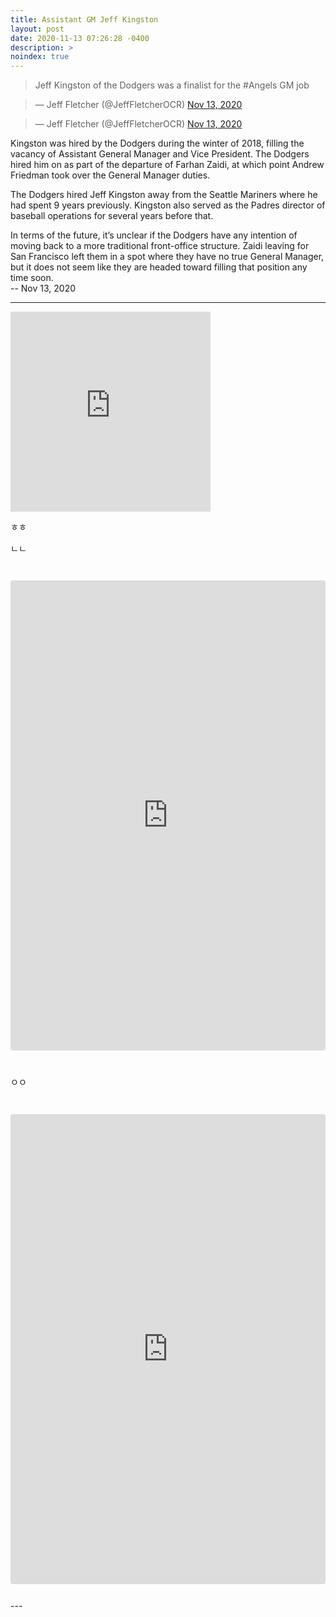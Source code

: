 ```yaml
---
title: Assistant GM Jeff Kingston
layout: post
date: 2020-11-13 07:26:28 -0400
description: >
noindex: true
---
```


> Jeff Kingston of the Dodgers was a finalist for the #Angels GM job

<script async src="//platform.twitter.com/widgets.js" charset="utf-8"></script>
<blockquote class="twitter-tweet" data-lang="en">
  &mdash; Jeff Fletcher (@JeffFletcherOCR)
  <a href="https://twitter.com/JeffFletcherOCR/status/1326985534204309504">Nov 13, 2020</a>
</blockquote>

<script async src="//platform.twitter.com/widgets.js" charset="utf-8"></script>
<blockquote class="twitter-tweet" data-lang="en">
  &mdash; Jeff Fletcher (@JeffFletcherOCR)
  <a href="https://twitter.com/JeffFletcherOCR/status/1326982253453266945">Nov 13, 2020</a>
</blockquote>

Kingston was hired by the Dodgers during the winter of 2018, filling the vacancy of Assistant General Manager and Vice President. The Dodgers hired him on as part of the departure of Farhan Zaidi, at which point Andrew Friedman took over the General Manager duties.

The Dodgers hired Jeff Kingston away from the Seattle Mariners where he had spent 9 years previously. Kingston also served as the Padres director of baseball operations for several years before that.

In terms of the future, it’s unclear if the Dodgers have any intention of moving back to a more traditional front-office structure. Zaidi leaving for San Francisco left them in a spot where they have no true General Manager, but it does not seem like they are headed toward filling that position any time soon.   
 -- Nov 13, 2020

---

<div>
  <iframe
    src="https://instagram.com/p/CH8XDHwBi9q/embed/"
    frameborder="0"
    allowfullscreen
    scrolling="no"
    allowtransparency
    width="320"
    height="320"></iframe>
</div>

ㅎㅎ

ㄴㄴ

<code>
  <iframe
    id="instagram-embed-0"
    class="instagram-media instagram-media-rendered"
    style="background: white; max-width: 658px; width: calc(100% - 2px); border-radius: 3px; border: 1px solid #dbdbdb; box-shadow: none; display: block; margin: 0px 0px 12px; min-width: 326px; padding: 0px;"
    src="https://instagram.com/p/CH8XDHwBi9q/embed?utm_source=ig_embedembed/captioned/"
    scrolling="no"
    data-instgrm-payload-id="instagram-media-payload-0"
    height="750"
    frameborder="0">
    <span
      data-mce-type="bookmark"
      style="display: inline-block; width: 0px; overflow: hidden; line-height: 0;"
      class="mce_SELRES_start"></span>
      <span
      data-mce-type="bookmark"
      style="display: inline-block; width: 0px; overflow: hidden; line-height: 0;"
      class="mce_SELRES_start"></span>
    <span
      data-mce-type="bookmark"
      style="display: inline-block; width: 0px; overflow: hidden; line-height: 0;"
      class="mce_SELRES_start"></span>
  </iframe>
</code>

ㅇㅇ


<code>
  <iframe
    id="instagram-embed-0"
    class="instagram-media instagram-media-rendered"
    style="background: white; max-width: 658px; width: calc(100% - 2px); border-radius: 3px; border: 1px solid #dbdbdb; box-shadow: none; display: block; margin: 0px 0px 12px; min-width: 326px; padding: 0px;"
    src="https://instagram.com/p/CH8XDHwBi9q/embed?utm_source=ig_embedembed/captioned/"
    scrolling="no"
    data-instgrm-payload-id="instagram-media-payload-0"
    height="750"
    frameborder="0">
    <span
      data-mce-type="bookmark"
      style="display: inline-block; width: 0px; overflow: hidden; line-height: 0;"
      class="mce_SELRES_start"
    ></span>
      <span
      data-mce-type="bookmark"
      style="display: inline-block; width: 0px; overflow: hidden; line-height: 0;"
      class="mce_SELRES_start"
      ></span>
    <span
      data-mce-type="bookmark"
      style="display: inline-block; width: 0px; overflow: hidden; line-height: 0;"
      class="mce_SELRES_start"
    ></span>
  </iframe>
</code>
---
